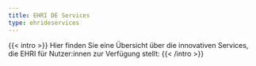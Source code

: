 ```yaml
---
title: EHRI DE Services
type: ehrideservices
---
```


{{< intro >}}
Hier finden Sie eine Übersicht über die innovativen Services, die EHRI für Nutzer:innen zur Verfügung stellt:
{{< /intro >}}
